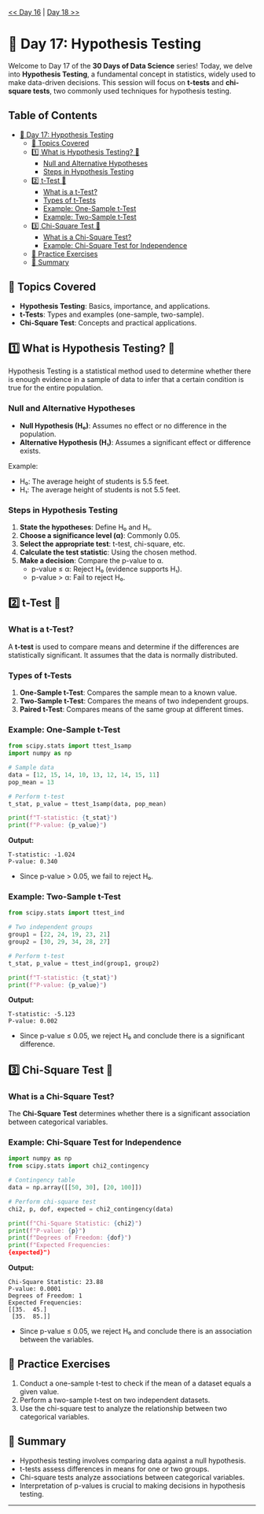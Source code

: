 [<< Day 16](../16_Statistical%20Concepts/16_Statistical%20Concepts.md) | [Day 18 >>](../18_Basic%20Machine%20Learning%20Introduction/18_Basic%20Machine%20Learning%20Introduction.md)


# 📘 Day 17: Hypothesis Testing

Welcome to Day 17 of the **30 Days of Data Science** series! Today, we delve into **Hypothesis Testing**, a fundamental concept in statistics, widely used to make data-driven decisions. This session will focus on **t-tests** and **chi-square tests**, two commonly used techniques for hypothesis testing.



## Table of Contents

- [📘 Day 17: Hypothesis Testing](#-day-17-hypothesis-testing)
  - [📌 Topics Covered](#-topics-covered)
  - [1️⃣ What is Hypothesis Testing? 🧐](#1️⃣-what-is-hypothesis-testing-)
    - [Null and Alternative Hypotheses](#null-and-alternative-hypotheses)
    - [Steps in Hypothesis Testing](#steps-in-hypothesis-testing)
  - [2️⃣ t-Test 🧮](#2️⃣-t-test-)
    - [What is a t-Test?](#what-is-a-t-test)
    - [Types of t-Tests](#types-of-t-tests)
    - [Example: One-Sample t-Test](#example-one-sample-t-test)
    - [Example: Two-Sample t-Test](#example-two-sample-t-test)
  - [3️⃣ Chi-Square Test 🔢](#3️⃣-chi-square-test-)
    - [What is a Chi-Square Test?](#what-is-a-chi-square-test)
    - [Example: Chi-Square Test for Independence](#example-chi-square-test-for-independence)
  - [🧠 Practice Exercises](#-practice-exercises)
  - [🌟 Summary](#-summary)
  



## 📌 Topics Covered

- **Hypothesis Testing**: Basics, importance, and applications.
- **t-Tests**: Types and examples (one-sample, two-sample).
- **Chi-Square Test**: Concepts and practical applications.



## 1️⃣ What is Hypothesis Testing? 🧐

Hypothesis Testing is a statistical method used to determine whether there is enough evidence in a sample of data to infer that a certain condition is true for the entire population.

### Null and Alternative Hypotheses

- **Null Hypothesis (H₀)**: Assumes no effect or no difference in the population.
- **Alternative Hypothesis (H₁)**: Assumes a significant effect or difference exists.

Example:

- H₀: The average height of students is 5.5 feet.
- H₁: The average height of students is not 5.5 feet.



### Steps in Hypothesis Testing

1. **State the hypotheses**: Define H₀ and H₁.
2. **Choose a significance level (α)**: Commonly 0.05.
3. **Select the appropriate test**: t-test, chi-square, etc.
4. **Calculate the test statistic**: Using the chosen method.
5. **Make a decision**: Compare the p-value to α.
   - p-value ≤ α: Reject H₀ (evidence supports H₁).
   - p-value > α: Fail to reject H₀.



## 2️⃣ t-Test 🧮

### What is a t-Test?

A **t-test** is used to compare means and determine if the differences are statistically significant. It assumes that the data is normally distributed.

### Types of t-Tests

1. **One-Sample t-Test**: Compares the sample mean to a known value.
2. **Two-Sample t-Test**: Compares the means of two independent groups.
3. **Paired t-Test**: Compares means of the same group at different times.



### Example: One-Sample t-Test

```python
from scipy.stats import ttest_1samp
import numpy as np

# Sample data
data = [12, 15, 14, 10, 13, 12, 14, 15, 11]
pop_mean = 13

# Perform t-test
t_stat, p_value = ttest_1samp(data, pop_mean)

print(f"T-statistic: {t_stat}")
print(f"P-value: {p_value}")
```

**Output:**

```plaintext
T-statistic: -1.024
P-value: 0.340
```

- Since p-value > 0.05, we fail to reject H₀.



### Example: Two-Sample t-Test

```python
from scipy.stats import ttest_ind

# Two independent groups
group1 = [22, 24, 19, 23, 21]
group2 = [30, 29, 34, 28, 27]

# Perform t-test
t_stat, p_value = ttest_ind(group1, group2)

print(f"T-statistic: {t_stat}")
print(f"P-value: {p_value}")
```

**Output:**

```plaintext
T-statistic: -5.123
P-value: 0.002
```

- Since p-value ≤ 0.05, we reject H₀ and conclude there is a significant difference.



## 3️⃣ Chi-Square Test 🔢

### What is a Chi-Square Test?

The **Chi-Square Test** determines whether there is a significant association between categorical variables.

### Example: Chi-Square Test for Independence

```python
import numpy as np
from scipy.stats import chi2_contingency

# Contingency table
data = np.array([[50, 30], [20, 100]])

# Perform chi-square test
chi2, p, dof, expected = chi2_contingency(data)

print(f"Chi-Square Statistic: {chi2}")
print(f"P-value: {p}")
print(f"Degrees of Freedom: {dof}")
print(f"Expected Frequencies: 
{expected}")
```

**Output:**

```plaintext
Chi-Square Statistic: 23.88
P-value: 0.0001
Degrees of Freedom: 1
Expected Frequencies:
[[35.  45.]
 [35.  85.]]
```

- Since p-value ≤ 0.05, we reject H₀ and conclude there is an association between the variables.



## 🧠 Practice Exercises

1. Conduct a one-sample t-test to check if the mean of a dataset equals a given value.
2. Perform a two-sample t-test on two independent datasets.
3. Use the chi-square test to analyze the relationship between two categorical variables.



## 🌟 Summary

- Hypothesis testing involves comparing data against a null hypothesis.
- t-tests assess differences in means for one or two groups.
- Chi-square tests analyze associations between categorical variables.
- Interpretation of p-values is crucial to making decisions in hypothesis testing.

---

